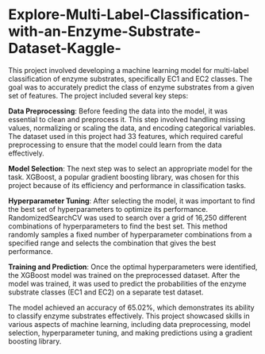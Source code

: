 # Explore-Multi-Label-Classification-with-an-Enzyme-Substrate-Dataset-Kaggle-

This project involved developing a machine learning model for multi-label classification of enzyme substrates, specifically EC1 and EC2 classes. The goal was to accurately predict the class of enzyme substrates from a given set of features. The project included several key steps:

**Data Preprocessing**: Before feeding the data into the model, it was essential to clean and preprocess it. This step involved handling missing values, normalizing or scaling the data, and encoding categorical variables. The dataset used in this project had 33 features, which required careful preprocessing to ensure that the model could learn from the data effectively.

**Model Selection**: The next step was to select an appropriate model for the task. XGBoost, a popular gradient boosting library, was chosen for this project because of its efficiency and performance in classification tasks.

**Hyperparameter Tuning**: After selecting the model, it was important to find the best set of hyperparameters to optimize its performance. RandomizedSearchCV was used to search over a grid of 16,250 different combinations of hyperparameters to find the best set. This method randomly samples a fixed number of hyperparameter combinations from a specified range and selects the combination that gives the best performance.

**Training and Prediction**: Once the optimal hyperparameters were identified, the XGBoost model was trained on the preprocessed dataset. After the model was trained, it was used to predict the probabilities of the enzyme substrate classes (EC1 and EC2) on a separate test dataset.

The model achieved an accuracy of 65.02%, which demonstrates its ability to classify enzyme substrates effectively. This project showcased skills in various aspects of machine learning, including data preprocessing, model selection, hyperparameter tuning, and making predictions using a gradient boosting library.

